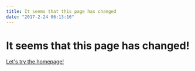 ```yaml
---
title: It seems that this page has changed
date: "2017-2-24 06:13:16"
---
```


# It seems that this page has changed!

[Let's try the homepage!](http://blog.nedlearning.com "NED Learning Blog")
